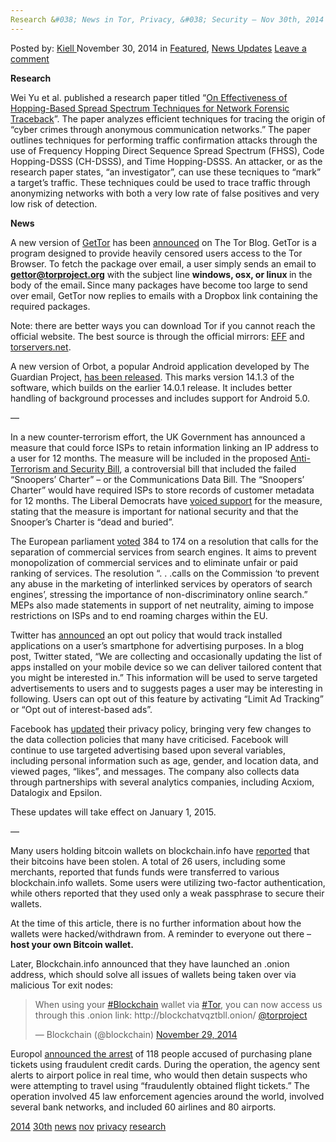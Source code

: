```yaml
---
Research &#038; News in Tor, Privacy, &#038; Security – Nov 30th, 2014
---
```

<article class="post-listing post-8495 post type-post status-publish format-standard has-post-thumbnail hentry  tag-1779 tag-30th tag-news tag-nov tag-privacy tag-research tag-security 
    <div class="post-inner">
        <span>Posted by: <a href="https://www.deepdotweb.com/author/kiell/" title="">Kiell </a></span>
    <span>November 30, 2014</span>
    <span>in <a href="https://www.deepdotweb.com/category/deepdot-news/" rel="category tag">Featured</a>, <a href="https://www.deepdotweb.com/category/news-updates/" rel="category tag">News Updates</a></span>
    <span><a href="https://www.deepdotweb.com/2014/11/30/research-news-tor-privacy-security-nov-30th-2014/#respond">Leave a comment</a></span>
    </p>
    <div class="clear"></div>
    <div class="entry">
    <p><strong>Research</strong></p>
    <p>Wei Yu et al. published a research paper titled “<a href="http://dx.doi.org/10.2991/ijndc.2013.1.3.3">On Effectiveness of Hopping-Based Spread Spectrum Techniques for Network Forensic Traceback</a>”. The paper analyzes efficient techniques for tracing the origin of “cyber crimes through anonymous communication networks.” The paper outlines techniques for performing traffic confirmation attacks through the use of Frequency Hopping Direct Sequence Spread Spectrum (FHSS), Code Hopping-DSSS (CH-DSSS), and Time Hopping-DSSS. An attacker, or as the research paper states, “an investigator”, can use these tecniques to “mark” a target&#8217;s traffic. These techniques could be used to trace traffic through anonymizing networks with both a very low rate of false positives and very low risk of detection.</p>
    <p><strong>News</strong></p>
    <p>A new version of <a href="https://www.torproject.org/projects/gettor.html">GetTor</a> has been <a href="https://blog.torproject.org/blog/say-hi-new-gettor">announced</a> on The Tor Blog. GetTor is a program designed to provide heavily censored users access to the Tor Browser. To fetch the package over email, a user simply sends an email to <a href="mailto:gettor@torproject.org"><strong>gettor@torproject.org</strong></a> with the subject line <strong>windows, osx, or linux </strong>in the body of the email<strong>. </strong>Since many packages have become too large to send over email, GetTor now replies to emails with a Dropbox link containing the required packages.</p>
    <p>Note: there are better ways you can download Tor if you cannot reach the official website. The best source is through the official mirrors: <a href="https://tor.eff.org/projects/torbrowser.html.en">EFF</a> and <a href="https://www.torservers.net/mirrors/torproject.org/projects/torbrowser.html.en">torservers.net</a>.</p>
    <p>A new version of Orbot, a popular Android application developed by The Guardian Project, <a href="https://lists.mayfirst.org/pipermail/guardian-dev/2014-November/004068.html">has been released</a>. This marks version 14.1.3 of the software, which builds on the earlier 14.0.1 release. It includes better handling of background processes and includes support for Android 5.0.</p>
    <p>&#8212;</p>
    <p>In a new counter-terrorism effort, the UK Government has announced a measure that could force ISPs to retain information linking an IP address to a user for 12 months. The measure will be included in the proposed <a href="http://www.publications.parliament.uk/pa/bills/cbill/2014-2015/0127/cbill_2014-20150127_en_1.htm">Anti-Terrorism and Security Bill</a>, a controversial bill that included the failed “Snoopers&#8217; Charter” – or the Communications Data Bill. The “Snoopers&#8217; Charter” would have required ISPs to store records of customer metadata for 12 months. The Liberal Democrats have <a href="http://www.libdems.org.uk/snoopers-charter-dead-and-buried">voiced support</a> for the measure, stating that the measure is important for national security and that the Snooper&#8217;s Charter is “dead and buried”.</p>
    <p>The European parliament <a href="http://www.europarl.europa.eu/news/en/news-room/content/20141125IPR80501/html/MEPs-zero-in-on-internet-search-companies-and-clouds">voted</a> 384 to 174 on a resolution that calls for the separation of commercial services from search engines. It aims to prevent monopolization of commercial services and to eliminate unfair or paid ranking of services. The resolution “. . .calls on the Commission &#8216;to prevent any abuse in the marketing of interlinked services by operators of search engines&#8217;, stressing the importance of non-discriminatory online search.” MEPs also made statements in support of net neutrality, aiming to impose restrictions on ISPs and to end roaming charges within the EU.</p>
    <p>Twitter has <a href="https://support.twitter.com/articles/20172069">announced</a> an opt out policy that would track installed applications on a user&#8217;s smartphone for advertising purposes. In a blog post, Twitter stated, “We are collecting and occasionally updating the list of apps installed on your mobile device so we can deliver tailored content that you might be interested in.” This information will be used to serve targeted advertisements to users and to suggests pages a user may be interesting in following. Users can opt out of this feature by activating “Limit Ad Tracking” or “Opt out of interest-based ads”.</p>
    <p>Facebook has <a href="https://www.facebook.com/about/terms-updates">updated</a> their privacy policy, bringing very few changes to the data collection policies that many have criticised. Facebook will continue to use targeted advertising based upon several variables, including personal information such as age, gender, and location data, and viewed pages, “likes”, and messages. The company also collects data through partnerships with several analytics companies, including Acxiom, Datalogix and Epsilon.</p>
    <p>These updates will take effect on January 1, 2015.</p>
    <p>&#8212;</p>
    <p>Many users holding bitcoin wallets on blockchain.info have <a href="https://www.reddit.com/r/Bitcoin/comments/2nkias/this_is_a_list_of_rbitcoin_users_who_had_their/">reported</a> that their bitcoins have been stolen. A total of 26 users, including some merchants, reported that funds funds were transferred to various blockchain.info wallets. Some users were utilizing two-factor authentication, while others reported that they used only a weak passphrase to secure their wallets.</p>
    <p>At the time of this article, there is no further information about how the wallets were hacked/withdrawn from. A reminder to everyone out there – <strong>host your own Bitcoin wallet.</strong></p>
    <p>Later, Blockchain.info announced that they have launched an .onion address, which should solve all issues of wallets being taken over via malicious Tor exit nodes:</p>
    <blockquote class="twitter-tweet" width="550">
    <p>When using your <a href="https://twitter.com/hashtag/Blockchain?src=hash">#Blockchain</a> wallet via <a href="https://twitter.com/hashtag/Tor?src=hash">#Tor</a>, you can now access us through this .onion link: http://blockchatvqztbll.onion/ <a href="https://twitter.com/torproject">@torproject</a></p>
    <p>&mdash; Blockchain (@blockchain) <a href="https://twitter.com/blockchain/status/538719868292706304">November 29, 2014</a></p></blockquote>
    <p><script async src="//platform.twitter.com/widgets.js" charset="utf-8"></script></p>
    <p>Europol <a href="https://www.europol.europa.eu/content/118-arrested-global-action-against-online-fraudsters-airline-sector">announced the arrest</a> of 118 people accused of purchasing plane tickets using fraudulent credit cards. During the operation, the agency sent alerts to airport police in real time, who would then detain suspects who were attempting to travel using “fraudulently obtained flight tickets.” The operation involved 45 law enforcement agencies around the world, involved several bank networks, and included 60 airlines and 80 airports.</p>
    </div>
    <a href="https://www.deepdotweb.com/tag/2014/" rel="tag">2014</a> <a href="https://www.deepdotweb.com/tag/30th/" rel="tag">30th</a> <a href="https://www.deepdotweb.com/tag/news/" rel="tag">news</a> <a href="https://www.deepdotweb.com/tag/nov/" rel="tag">nov</a> <a href="https://www.deepdotweb.com/tag/privacy/" rel="tag">privacy</a> <a href="https://www.deepdotweb.com/tag/research/" rel="tag">research</a>  </span> <span style="display:none" class="updated">2014-11-30</span>
    <div style="display:none" class="vcard author" itemprop="author" itemscope itemtype="http://schema.org/Person"><strong class="fn" itemprop="name"><a href="https://www.deepdotweb.com/author/kiell/" title="Posts by Kiell" rel="author">Kiell</a></strong></div>
    
